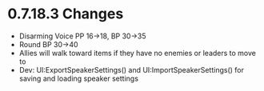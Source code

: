# 0.7.18.3 Changes #

* Disarming Voice PP 16->18, BP 30->35
* Round BP 30->40
* Allies will walk toward items if they have no enemies or leaders to move to
* Dev: UI:ExportSpeakerSettings() and UI:ImportSpeakerSettings() for saving and loading speaker settings